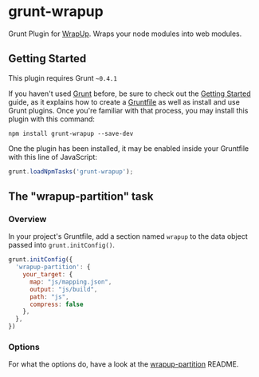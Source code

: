 # grunt-wrapup

Grunt Plugin for [WrapUp](https://github.com/mootools/wrapup). Wraps your node
modules into web modules.

## Getting Started
This plugin requires Grunt `~0.4.1`

If you haven't used [Grunt](http://gruntjs.com/) before, be sure to check out
the [Getting Started](http://gruntjs.com/getting-started) guide, as it explains
how to create a [Gruntfile](http://gruntjs.com/sample-gruntfile) as well as
install and use Grunt plugins. Once you're familiar with that process, you may
install this plugin with this command:

```shell
npm install grunt-wrapup --save-dev
```

One the plugin has been installed, it may be enabled inside your Gruntfile with
this line of JavaScript:

```js
grunt.loadNpmTasks('grunt-wrapup');
```

## The "wrapup-partition" task

### Overview

In your project's Gruntfile, add a section named `wrapup` to the data object
passed into `grunt.initConfig()`.

```js
grunt.initConfig({
  'wrapup-partition': {
    your_target: {
      map: "js/mapping.json",
      output: "js/build",
      path: "js",
      compress: false
    },
  },
})
```

### Options

For what the options do, have a look at the
[wrapup-partition](https://github.com/arian/wrapup-partition/blob/master/README.md)
README.

